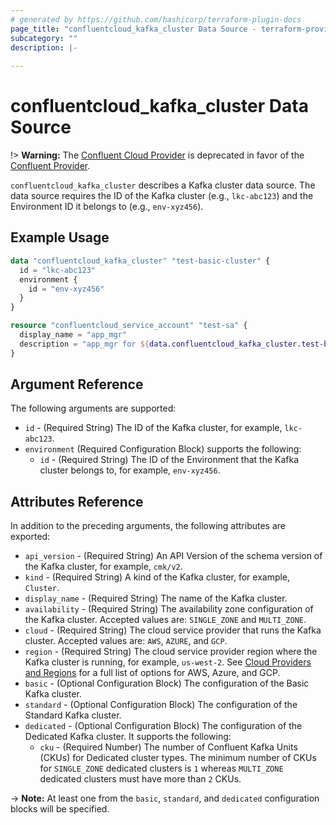 ```yaml
---
# generated by https://github.com/hashicorp/terraform-plugin-docs
page_title: "confluentcloud_kafka_cluster Data Source - terraform-provider-confluentcloud"
subcategory: ""
description: |-
  
---
```


# confluentcloud_kafka_cluster Data Source

!> **Warning:** The [Confluent Cloud Provider](https://registry.terraform.io/providers/confluentinc/confluentcloud/latest/docs) is deprecated in favor of the [Confluent Provider](https://registry.terraform.io/providers/confluentinc/confluent/latest/docs).

`confluentcloud_kafka_cluster` describes a Kafka cluster data source. The data source requires the ID of the Kafka cluster (e.g., `lkc-abc123`) and the Environment ID it belongs to (e.g., `env-xyz456`).

## Example Usage

```terraform
data "confluentcloud_kafka_cluster" "test-basic-cluster" {
  id = "lkc-abc123"
  environment {
    id = "env-xyz456"
  }
}

resource "confluentcloud_service_account" "test-sa" {
  display_name = "app_mgr"
  description = "app_mgr for ${data.confluentcloud_kafka_cluster.test-basic-cluster.display_name}"
}
```

<!-- schema generated by tfplugindocs -->
## Argument Reference

The following arguments are supported:

- `id` - (Required String) The ID of the Kafka cluster, for example, `lkc-abc123`.
- `environment` (Required Configuration Block) supports the following:
    - `id` - (Required String) The ID of the Environment that the Kafka cluster belongs to, for example, `env-xyz456`.

## Attributes Reference

In addition to the preceding arguments, the following attributes are exported:

- `api_version` - (Required String) An API Version of the schema version of the Kafka cluster, for example, `cmk/v2`.
- `kind` - (Required String) A kind of the Kafka cluster, for example, `Cluster`.
- `display_name` - (Required String) The name of the Kafka cluster.
- `availability` - (Required String) The availability zone configuration of the Kafka cluster. Accepted values are: `SINGLE_ZONE` and `MULTI_ZONE`.
- `cloud` - (Required String) The cloud service provider that runs the Kafka cluster. Accepted values are: `AWS`, `AZURE`, and `GCP`.
- `region` - (Required String) The cloud service provider region where the Kafka cluster is running, for example, `us-west-2`. See [Cloud Providers and Regions](https://docs.confluent.io/cloud/current/clusters/regions.html#cloud-providers-and-regions) for a full list of options for AWS, Azure, and GCP.
- `basic` - (Optional Configuration Block) The configuration of the Basic Kafka cluster.
- `standard` - (Optional Configuration Block) The configuration of the Standard Kafka cluster.
- `dedicated` - (Optional Configuration Block) The configuration of the Dedicated Kafka cluster. It supports the following:
    - `cku` - (Required Number) The number of Confluent Kafka Units (CKUs) for Dedicated cluster types. The minimum number of CKUs for `SINGLE_ZONE` dedicated clusters is `1` whereas `MULTI_ZONE` dedicated clusters must have more than `2` CKUs.

-> **Note:** At least one from the `basic`, `standard`, and `dedicated` configuration blocks will be specified.
